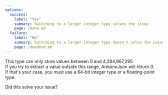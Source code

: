 ```yaml
---
options:
  success:
    label: "Yes"
    summary: Switching to a larger integer type solves the issue
    page: /done.md
  failure:
    label: "No"
    summary: Switching to a larger integer type doesn't solve the issue
    page: /deadend.md
---
```


This type can only store values between 0 and 4,294,967,295.  
If you try to extract a value outside this range, ArduinoJson will return 0.  
If that's your case, you must use a 64-bit integer type or a floating-point type.

Did this solve your issue?
